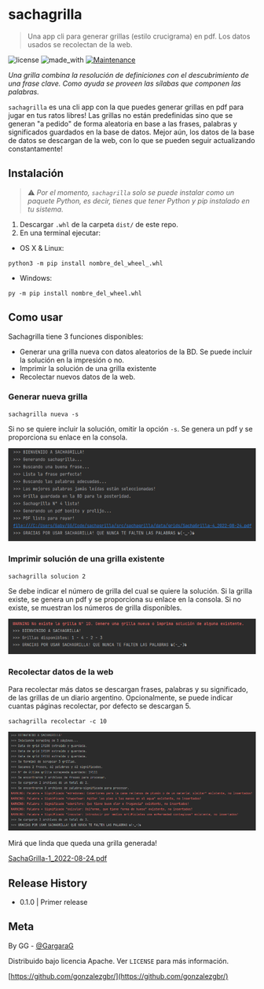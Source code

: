# sachagrilla
> Una app cli para generar grillas (estilo crucigrama) en pdf. Los datos usados se recolectan de la web. 

![license](https://img.shields.io/badge/license-Apache-orange)
![made_with](https://img.shields.io/badge/Made%20with-Python-blue)
[![Maintenance](https://img.shields.io/badge/Maintained%3F-yes-green.svg)](https://github.com/gonzalezgbr/sachagrilla/graphs/commit-activity)

*Una grilla combina la resolución de definiciones con el descubrimiento de una frase clave. Como ayuda se proveen las sílabas que componen las palabras.*

`sachagrilla` es una cli app con la que puedes generar grillas en pdf para jugar en tus ratos libres!
Las grillas no están predefinidas sino que se generan "a pedido" de forma aleatoria en base a las frases, palabras y significados guardados en la base de datos.
Mejor aún, los datos de la base de datos se descargan de la web, con lo que se pueden seguir actualizando constantamente! 

## Instalación

> ⚠️ *Por el momento, `sachagrilla` solo se puede instalar como un paquete Python, es decir, tienes que tener Python y pip instalado en tu sistema.*   

1. Descargar `.whl` de la carpeta `dist/` de este repo.
2. En una terminal ejecutar: 

- OS X & Linux:

```shell
python3 -m pip install nombre_del_wheel_.whl
```
   
- Windows:

```shell
py -m pip install nombre_del_wheel.whl 
```

## Como usar

Sachagrilla tiene 3 funciones disponibles:
- Generar una grilla nueva con datos aleatorios de la BD. Se puede incluir la solución en la impresión o no.
- Imprimir la solución de una grilla existente
- Recolectar nuevos datos de la web.


### Generar nueva grilla

```shell
sachagrilla nueva -s 
```
Si no se quiere incluir la solución, omitir la opción `-s`. Se genera un pdf y se proporciona su enlace en la consola.

![nueva](docs/sachagrilla_nueva.png)


### Imprimir solución de una grilla existente

```shell
sachagrilla solucion 2 
```

Se debe indicar el número de grilla del cual se quiere la solución. 
Si la grilla existe, se genera un pdf y se proporciona su enlace en la consola. Si no existe, se muestran los números de
grilla disponibles.

![solucion_error](docs/sachagrilla_solucion_error.png)


### Recolectar datos de la web

Para recolectar más datos se descargan frases, palabras y su significado, de las grillas de un diario argentino. 
Opcionalmente, se puede indicar cuantas páginas recolectar, por defecto se descargan 5.

```shell
sachagrilla recolectar -c 10
```

![recolectar](docs/sachagrilla_recolectar.png)


Mirá que linda que queda una grilla generada!

[SachaGrilla-1_2022-08-24.pdf](docs/SachaGrilla-1_2022-08-24.pdf)


## Release History

* 0.1.0 | Primer release


## Meta

By GG - [@GargaraG](https://twitter.com/GargaraG) 

Distribuido bajo licencia Apache. Ver ``LICENSE`` para más información.

[https://github.com/gonzalezgbr/](https://github.com/gonzalezgbr/)



